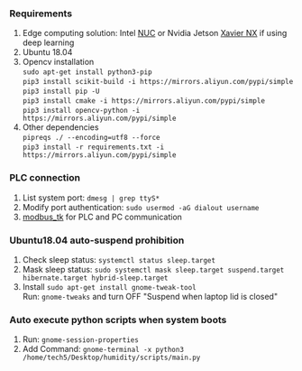 ### Requirements
1. Edge computing solution: Intel [NUC](https://www.intel.com/content/www/us/en/products/details/nuc.html) or Nvidia Jetson [Xavier NX](https://www.nvidia.com/en-us/autonomous-machines/embedded-systems/jetson-xavier-nx/) if using deep learning 
2. Ubuntu 18.04 
3. Opencv installation <br>
```sudo apt-get install python3-pip```<br>
```pip3 install scikit-build -i https://mirrors.aliyun.com/pypi/simple```<br>
```pip3 install pip -U```<br>
```pip3 install cmake -i https://mirrors.aliyun.com/pypi/simple```<br>
```pip3 install opencv-python -i https://mirrors.aliyun.com/pypi/simple```<br>
4. Other dependencies <br>
```pipreqs ./ --encoding=utf8 --force``` <br>
```pip3 install -r requirements.txt -i https://mirrors.aliyun.com/pypi/simple```<br>

### PLC connection
1. List system port:
```dmesg | grep ttyS*```<br>
2. Modify port authentication: 
```sudo usermod -aG dialout username```<br>
3. [modbus_tk](https://github.com/ljean/modbus-tk) for PLC and PC communication

### Ubuntu18.04 auto-suspend prohibition
1. Check sleep status: ```systemctl status sleep.target```<br>
2. Mask sleep status: ```sudo systemctl mask sleep.target suspend.target hibernate.target hybrid-sleep.target```<br>
3. Install ```sudo apt-get install gnome-tweak-tool```<br>
Run: ```gnome-tweaks``` and turn OFF "Suspend when laptop lid is closed"

### Auto execute python scripts when system boots
1. Run: ```gnome-session-properties```<br>
2. Add Command: ```gnome-terminal -x python3 /home/tech5/Desktop/humidity/scripts/main.py ```<br>

